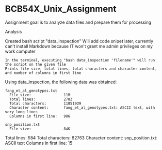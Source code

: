 # BCB54X_Unix_Assignment

Assignment goal is to analyze data files and prepare them for processing

Analysis
  
  Created bash script "data_inspection"
    Will add code snipet later, currently can't install Markdown because IT won't grant me admin privileges on my work computer
    
    In the terminal, executing "bash data_inspection 'filename'" will run the script on the given file
    Prints file size, total lines, total characters and character content, and number of columns in first line 
  
  Using data_inspection, the following data was obtained:

    fang_et_al_genotypes.txt
      File size:               11M
      Total lines:             2783
      Total characters:        11051939
      Character content:       fang_et_al_genotypes.txt: ASCII text, with very long lines
      Columns in first line:   986
  
    snp_position.txt
      File size:               84K
  Total lines:             984
  Total characters:        82763
  Character content:       snp_position.txt: ASCII text
  Columns in first line:   15

